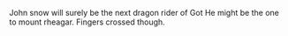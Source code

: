 John snow will surely be the next dragon rider of Got
He might be the one to mount rheagar.
Fingers crossed though.
